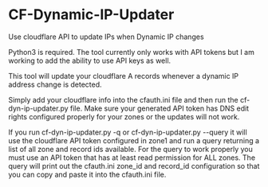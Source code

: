 # CF-Dynamic-IP-Updater

Use cloudflare API to update IPs when Dynamic IP changes

Python3 is required.  The tool currently only works with API tokens but I am working to add the ability to use API keys as well.

This tool will update your cloudflare A records whenever a dynamic IP address change is detected.

Simply add your cloudflare info into the cfauth.ini file and then run the cf-dyn-ip-updater.py file.  Make sure your generated API token has DNS edit rights configured properly for your zones or the updates will not work.

If you run cf-dyn-ip-updater.py -q or cf-dyn-ip-updater.py --query it will use the cloudflare API token configured in zone1 and run a query returning a list of all zone and record ids available.  For the query to work properly you must use an API token that has at least read permission for ALL zones.  The query will print out the cfauth.ini zone_id and record_id configuration so that you can copy and paste it into the cfauth.ini file.
